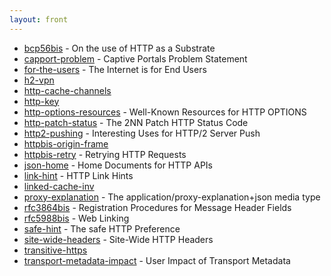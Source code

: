 ```yaml
---
layout: front
---
```


* [bcp56bis](bcp56bis) - On the use of HTTP as a Substrate 
* [capport-problem](capport-problem) - Captive Portals Problem Statement 
* [for-the-users](for-the-users) - The Internet is for End Users 
* [h2-vpn](h2-vpn)  
* [http-cache-channels](http-cache-channels)  
* [http-key](http-key)  
* [http-options-resources](http-options-resources) - Well-Known Resources for HTTP OPTIONS 
* [http-patch-status](http-patch-status) - The 2NN Patch HTTP Status Code 
* [http2-pushing](http2-pushing) - Interesting Uses for HTTP/2 Server Push 
* [httpbis-origin-frame](httpbis-origin-frame)  
* [httpbis-retry](httpbis-retry) - Retrying HTTP Requests 
* [json-home](json-home) - Home Documents for HTTP APIs 
* [link-hint](link-hint) - HTTP Link Hints 
* [linked-cache-inv](linked-cache-inv)  
* [proxy-explanation](proxy-explanation) - The application/proxy-explanation+json media type 
* [rfc3864bis](rfc3864bis) - Registration Procedures for Message Header Fields 
* [rfc5988bis](rfc5988bis) - Web Linking 
* [safe-hint](safe-hint) - The safe HTTP Preference 
* [site-wide-headers](site-wide-headers) - Site-Wide HTTP Headers 
* [transitive-https](transitive-https)  
* [transport-metadata-impact](transport-metadata-impact) - User Impact of Transport Metadata

